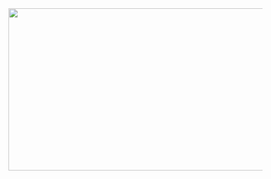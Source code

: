 <img src="https://cutewallpaper.org/21/pixel-wallpaper-gif/Pixel-Wallpaper-animated-GIF-on-Imgur.gif" height="322" width="900">



